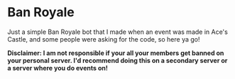 # Ban Royale

Just a simple Ban Royale bot that I made when an event was made in Ace's Castle, and some people were asking for the code, so here ya go!

**Disclaimer: I am not responsible if your all your members get banned on your personal server. I'd recommend doing this on a secondary server or a server where you do events on!**
